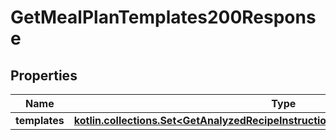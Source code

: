 
# GetMealPlanTemplates200Response

## Properties
| Name | Type | Description | Notes |
| ------------ | ------------- | ------------- | ------------- |
| **templates** | [**kotlin.collections.Set&lt;GetAnalyzedRecipeInstructions200ResponseIngredientsInner&gt;**](GetAnalyzedRecipeInstructions200ResponseIngredientsInner.md) |  |  |



